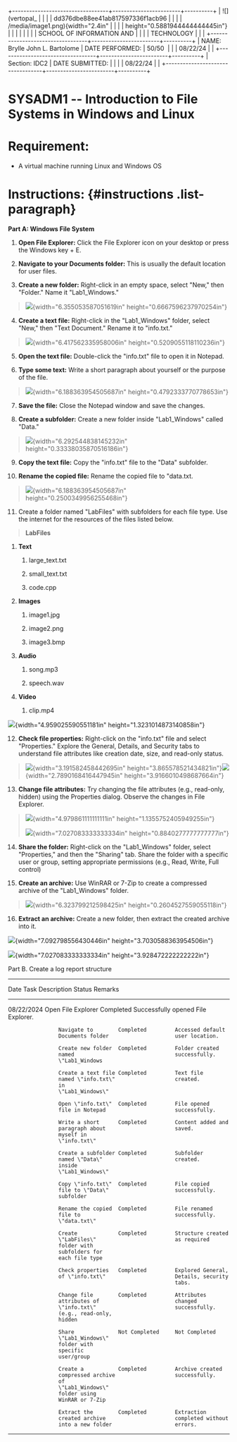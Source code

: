 +----------------------------------+------------------------+----------+
| ![](vertopal_                    |                        |          |
| dd376dbe88ee41ab817597336f1acb96 |                        |          |
| /media/image1.png){width="2.4in" |                        |          |
| height="0.5881944444444445in"}   |                        |          |
|                                  |                        |          |
| SCHOOL OF INFORMATION AND        |                        |          |
| TECHNOLOGY                       |                        |          |
+----------------------------------+------------------------+----------+
| NAME: Brylle John L. Bartolome   | DATE PERFORMED:        | 50/50    |
|                                  | 08/22/24               |          |
+----------------------------------+------------------------+----------+
| Section: IDC2                    | DATE SUBMITTED:        |          |
|                                  | 08/22/24               |          |
+----------------------------------+------------------------+----------+

# SYSADM1 -- Introduction to File Systems in Windows and Linux

# Requirement: 

-   A virtual machine running Linux and Windows OS

# Instructions:  {#instructions .list-paragraph}

**Part A: Windows File System**

1.  **Open File Explorer:** Click the File Explorer icon on your desktop
    or press the Windows key + E.

2.  **Navigate to your Documents folder:** This is usually the default
    location for user files.

3.  **Create a new folder:** Right-click in an empty space, select
    \"New,\" then \"Folder.\" Name it \"Lab1_Windows.\"

> ![](vertopal_dd376dbe88ee41ab817597336f1acb96/media/image2.png){width="6.355053587051619in"
> height="0.6667596237970254in"}

4.  **Create a text file:** Right-click in the \"Lab1_Windows\" folder,
    select \"New,\" then \"Text Document.\" Rename it to \"info.txt.\"

> ![](vertopal_dd376dbe88ee41ab817597336f1acb96/media/image3.png){width="6.417562335958006in"
> height="0.5209055118110236in"}

5.  **Open the text file:** Double-click the \"info.txt\" file to open
    it in Notepad.

6.  **Type some text:** Write a short paragraph about yourself or the
    purpose of the file.

> ![](vertopal_dd376dbe88ee41ab817597336f1acb96/media/image4.png){width="6.188363954505687in"
> height="0.4792333770778653in"}

7.  **Save the file:** Close the Notepad window and save the changes.

8.  **Create a subfolder:** Create a new folder inside \"Lab1_Windows\"
    called \"Data.\"

> ![](vertopal_dd376dbe88ee41ab817597336f1acb96/media/image5.png){width="6.292544838145232in"
> height="0.33338035870516186in"}

9.  **Copy the text file:** Copy the \"info.txt\" file to the \"Data\"
    subfolder.

10. **Rename the copied file:** Rename the copied file to \"data.txt.

> ![](vertopal_dd376dbe88ee41ab817597336f1acb96/media/image6.png){width="6.188363954505687in"
> height="0.2500349956255468in"}

11. Create a folder named \"LabFiles\" with subfolders for each file
    type. Use the internet for the resources of the files listed below.

> **LabFiles**

1.  **Text**

    1.  large_text.txt

    2.  small_text.txt

    3.  code.cpp

2.  **Images**

    1.  image1.jpg

    2.  image2.png

    3.  image3.bmp

3.  **Audio**

    1.  song.mp3

    2.  speech.wav

4.  **Video**

    1.  clip.mp4

![](vertopal_dd376dbe88ee41ab817597336f1acb96/media/image7.png){width="4.959025590551181in"
height="1.3231014873140858in"}

12. **Check file properties:** Right-click on the \"info.txt\" file and
    select \"Properties.\" Explore the General, Details, and Security
    tabs to understand file attributes like creation date, size, and
    read-only status.

> ![](vertopal_dd376dbe88ee41ab817597336f1acb96/media/image8.png){width="3.191582458442695in"
> height="3.865578521434821in"}![](vertopal_dd376dbe88ee41ab817597336f1acb96/media/image9.png){width="2.7890168416447945in"
> height="3.9166010498687664in"}

13. **Change file attributes:** Try changing the file attributes (e.g.,
    read-only, hidden) using the Properties dialog. Observe the changes
    in File Explorer.

> ![](vertopal_dd376dbe88ee41ab817597336f1acb96/media/image10.png){width="4.979861111111111in"
> height="1.1355752405949255in"}
>
> ![](vertopal_dd376dbe88ee41ab817597336f1acb96/media/image11.png){width="7.027083333333334in"
> height="0.8840277777777777in"}

14. **Share the folder:** Right-click on the \"Lab1_Windows\" folder,
    select \"Properties,\" and then the \"Sharing\" tab. Share the
    folder with a specific user or group, setting appropriate
    permissions (e.g., Read, Write, Full control)

15. **Create an archive:** Use WinRAR or 7-Zip to create a compressed
    archive of the \"Lab1_Windows\" folder.

> ![](vertopal_dd376dbe88ee41ab817597336f1acb96/media/image12.png){width="6.323799212598425in"
> height="0.2604527559055118in"}

16. **Extract an archive:** Create a new folder, then extract the
    created archive into it.

![](vertopal_dd376dbe88ee41ab817597336f1acb96/media/image13.png){width="7.092798556430446in"
height="3.7030588363954506in"}

![](vertopal_dd376dbe88ee41ab817597336f1acb96/media/image14.png){width="7.027083333333334in"
height="3.928472222222222in"}

Part B. Create a log report structure

  ------------------------------------------------------------------------
  Date              Task Description   Status            Remarks
  ----------------- ------------------ ----------------- -----------------
  08/22/2024        Open File Explorer Completed         Successfully
                                                         opened File
                                                         Explorer.

                    Navigate to        Completed         Accessed default
                    Documents folder                     user location.

                    Create new folder  Completed         Folder created
                    named                                successfully.
                    \"Lab1_Windows                       

                    Create a text file Completed         Text file
                    named \"info.txt\"                   created.
                    in                                   
                    \"Lab1_Windows\"                     

                    Open \"info.txt\"  Completed         File opened
                    file in Notepad                      successfully.

                    Write a short      Completed         Content added and
                    paragraph about                      saved.
                    myself in                            
                    \"info.txt\"                         

                    Create a subfolder Completed         Subfolder
                    named \"Data\"                       created.
                    inside                               
                    \"Lab1_Windows\"                     

                    Copy \"info.txt\"  Completed         File copied
                    file to \"Data\"                     successfully.
                    subfolder                            

                    Rename the copied  Completed         File renamed
                    file to                              successfully.
                    \"data.txt\"                         

                    Create             Completed         Structure created
                    \"LabFiles\"                         as required
                    folder with                          
                    subfolders for                       
                    each file type                       

                    Check properties   Completed         Explored General,
                    of \"info.txt\"                      Details, security
                                                         tabs.

                    Change file        Completed         Attributes
                    attributes of                        changed
                    \"info.txt\"                         successfully.
                    (e.g., read-only,                    
                    hidden                               

                    Share              Not Completed     Not Completed
                    \"Lab1_Windows\"                     
                    folder with                          
                    specific                             
                    user/group                           

                    Create a           Completed         Archive created
                    compressed archive                   successfully.
                    of                                   
                    \"Lab1_Windows\"                     
                    folder using                         
                    WinRAR or 7-Zip                      

                    Extract the        Completed         Extraction
                    created archive                      completed without
                    into a new folder                    errors.
  ------------------------------------------------------------------------
